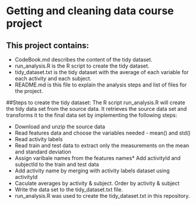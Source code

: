 # Getting and cleaning data course project

## This project contains:
* CodeBook.md describes the content of the tidy dataset.
* run_analysis.R is the R script to create the tidy dataset.
* tidy_dataset.txt is the tidy dataset with the average of each variable for each activity and each subject.
* README.md is this file to explain the analysis steps and list of files for the project.

##Steps to create the tidy dataset:
The R script run_analysis.R will create the tidy data set from the source data. It retrieves the source data set and transforms it to the final data set by implementing the following steps:

* Download and unzip the source data
* Read features data and choose the variables needed - mean() and std()
* Read activity labels
* Read train and test data to extract only the measurements on the mean and standard deviation
* Assign varibale names from the features names* Add activityId and subjectId to the train and test data
* Add activity name by merging with activity labels dataset using activityId
* Caculate averages by activity & subject. Order by activity & subject
* Write the data set to the tidy_dataset.txt file.
* run_analysis.R was used to create the tidy_dataset.txt in this repository.
